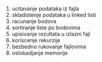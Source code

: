 1. ucitavanje podataka iz fajla
2. skladistenje podataka u linked listi
3. racunanje bodova
4. sortiranje liste po bodovima
5. upisivanje rezultata u izlazni fajl
6. koriscenje rekurzije
7. bezbedno rukovanje fajlovima
8. oslobadjanje memorije
